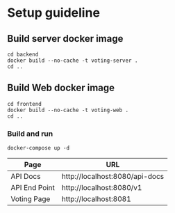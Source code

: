 # Setup guideline

## Build server docker image
```
cd backend
docker build --no-cache -t voting-server .
cd ..
```

## Build Web docker image
```
cd frontend
docker build --no-cache -t voting-web .
cd ..
```

### Build and run
```
docker-compose up -d
```

| Page | URL |
| ------ | ------ |
| API Docs | http://localhost:8080/api-docs |
| API End Point | http://localhost:8080/v1 |
| Voting Page | http://localhost:8081 |

